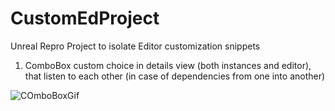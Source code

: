 # CustomEdProject
Unreal Repro Project to isolate Editor customization snippets 

1) ComboBox custom choice in details view (both instances and editor), that listen to each other (in case of dependencies from one into another)

![COmboBoxGif](https://github.com/cosmogonies/CustomEdProject/assets/3942295/1aba8862-a94f-4003-a433-01c87f2dc48c)
